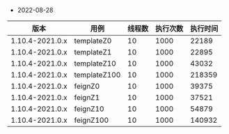 
* 2022-08-28

|版本| 用例           |线程数|执行次数|执行时间|
|---|--------------|----|------|------|
|1.10.4-2021.0.x| templateZ0   |10|1000|22189|
|1.10.4-2021.0.x| templateZ1   |10|1000|22895|
|1.10.4-2021.0.x| templateZ10  |10|1000|43032|
|1.10.4-2021.0.x| templateZ100 |10|1000|218359|
|1.10.4-2021.0.x| feignZ0   |10|1000|39375|
|1.10.4-2021.0.x| feignZ1   |10|1000|37521|
|1.10.4-2021.0.x| feignZ10  |10|1000|54879|
|1.10.4-2021.0.x| feignZ100 |10|1000|140932|
